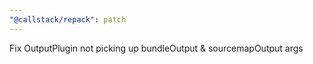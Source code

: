 ```yaml
---
"@callstack/repack": patch
---
```


Fix OutputPlugin not picking up bundleOutput & sourcemapOutput args
